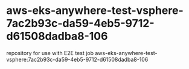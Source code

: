 # aws-eks-anywhere-test-vsphere-7ac2b93c-da59-4eb5-9712-d61508dadba8-106
repository for use with E2E test job aws-eks-anywhere-test-vsphere:7ac2b93c-da59-4eb5-9712-d61508dadba8-106
